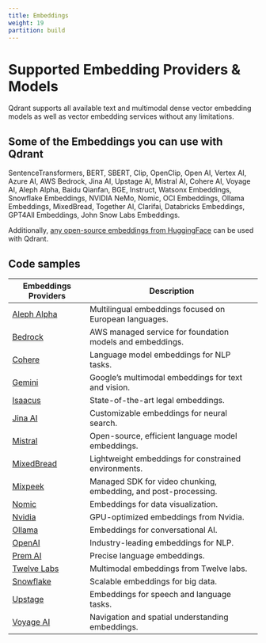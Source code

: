 ```yaml
---
title: Embeddings
weight: 19
partition: build
---
```


# Supported Embedding Providers & Models

Qdrant supports all available text and multimodal dense vector embedding models as well as vector embedding services without any limitations.

## Some of the Embeddings you can use with Qdrant

SentenceTransformers, BERT, SBERT, Clip, OpenClip, Open AI, Vertex AI, Azure AI, AWS Bedrock, Jina AI, Upstage AI, Mistral AI, Cohere AI, Voyage AI, Aleph Alpha, Baidu Qianfan, BGE, Instruct, Watsonx Embeddings, Snowflake Embeddings, NVIDIA NeMo, Nomic, OCI Embeddings, Ollama Embeddings, MixedBread, Together AI, Clarifai, Databricks Embeddings, GPT4All Embeddings, John Snow Labs Embeddings.

Additionally, [any open-source embeddings from HuggingFace](https://huggingface.co/spaces/mteb/leaderboard) can be used with Qdrant.

## Code samples

| Embeddings Providers                                  | Description                                                      |
| ----------------------------------------------------- | ---------------------------------------------------------------- |
| [Aleph Alpha](/documentation/embeddings/aleph-alpha/) | Multilingual embeddings focused on European languages.           |
| [Bedrock](/documentation/embeddings/bedrock/)         | AWS managed service for foundation models and embeddings.        |
| [Cohere](/documentation/embeddings/cohere/)           | Language model embeddings for NLP tasks.                         |
| [Gemini](/documentation/embeddings/gemini/)           | Google’s multimodal embeddings for text and vision.              |
| [Isaacus](/documentation/embeddings/isaacus/)         | State-of-the-art legal embeddings.                               |
| [Jina AI](/documentation/embeddings/jina-embeddings/) | Customizable embeddings for neural search.                       |
| [Mistral](/documentation/embeddings/mistral/)         | Open-source, efficient language model embeddings.                |
| [MixedBread](/documentation/embeddings/mixedbread/)   | Lightweight embeddings for constrained environments.             |
| [Mixpeek](/documentation/embeddings/mixpeek/)         | Managed SDK for video chunking, embedding, and post-processing. ​ |
| [Nomic](/documentation/embeddings/nomic/)             | Embeddings for data visualization.                               |
| [Nvidia](/documentation/embeddings/nvidia/)           | GPU-optimized embeddings from Nvidia.                            |
| [Ollama](/documentation/embeddings/ollama/)           | Embeddings for conversational AI.                                |
| [OpenAI](/documentation/embeddings/openai/)           | Industry-leading embeddings for NLP.                             |
| [Prem AI](/documentation/embeddings/premai/)          | Precise language embeddings.                                     |
| [Twelve Labs](/documentation/embeddings/twelvelabs/)  | Multimodal embeddings from Twelve labs.                          |
| [Snowflake](/documentation/embeddings/snowflake/)     | Scalable embeddings for big data.                                |
| [Upstage](/documentation/embeddings/upstage/)         | Embeddings for speech and language tasks.                        |
| [Voyage AI](/documentation/embeddings/voyage/)        | Navigation and spatial understanding embeddings.                 |
